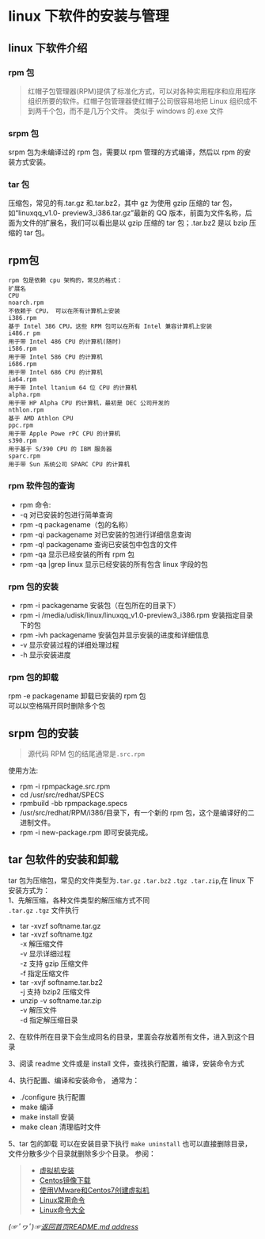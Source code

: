 # linux 下软件的安装与管理

## linux 下软件介绍
### rpm 包
> 红帽子包管理器(RPM)提供了标准化方式，可以对各种实用程序和应用程序组织所要的软件。红帽子包管理器使红帽子公司很容易地把 Linux 组织成不到两千个包，而不是几万个文件。 类似于 windows 的.exe 文件

### srpm 包
srpm 包为未编译过的 rpm 包，需要以 rpm 管理的方式编译，然后以 rpm 的安装方式安装。

### tar 包
压缩包，常见的有.tar.gz 和.tar.bz2，其中 gz 为使用 gzip 压缩的 tar 包，如“linuxqq_v1.0-
preview3_i386.tar.gz”最新的 QQ 版本，前面为文件名称，后面为文件的扩展名，我们可以看出是以
gzip 压缩的 tar 包；.tar.bz2 是以 bzip 压缩的 tar 包。

## rpm包

```text
rpm 包是依赖 cpu 架构的，常见的格式：  
扩展名  
CPU  
noarch.rpm  
不依赖于 CPU， 可以在所有计算机上安装  
i386.rpm  
基于 Intel 386 CPU，这些 RPM 包可以在所有 Intel 兼容计算机上安装    
i486.r pm  
用于带 Intel 486 CPU 的计算机(随时)  
i586.rpm  
用于带 Intel 586 CPU 的计算机  
i686.rpm  
用于带 Intel 686 CPU 的计算机  
ia64.rpm  
用于带 Intel ltanium 64 位 CPU 的计算机  
alpha.rpm  
用于带 HP Alpha CPU 的计算机，最初是 DEC 公司开发的  
nthlon.rpm  
基于 AMD Athlon CPU  
ppc.rpm  
用于带 Apple Powe rPC CPU 的计算机  
s390.rpm  
用于基于 S/390 CPU 的 IBM 服务器  
sparc.rpm  
用于带 Sun 系统公司 SPARC CPU 的计算机  
```

### rpm 软件包的查询

* rpm 命令:
* -q 对已安装的包进行简单查询
* rpm -q packagename（包的名称）
* rpm -qi packagename 对已安装的包进行详细信息查询
* rpm -ql packagename 查询已安装包中包含的文件
* rpm -qa 显示已经安装的所有 rpm 包
* rpm -qa |grep linux 显示已经安装的所有包含 linux 字段的包

### rpm 包的安装
* rpm -i packagename 安装包（在包所在的目录下）
* rpm -i /media/udisk/linux/linuxqq_v1.0-preview3_i386.rpm 安装指定目录下的包
* rpm -ivh packagename 安装包并显示安装的进度和详细信息
* -v 显示安装过程的详细处理过程
* -h 显示安装进度

### rpm 包的卸载
rpm -e packagename 卸载已安装的 rpm 包  
可以以空格隔开同时删除多个包

## srpm 包的安装
> 源代码 RPM 包的结尾通常是`.src.rpm`

使用方法:  
* rpm -i rpmpackage.src.rpm  
* cd /usr/src/redhat/SPECS  
* rpmbuild -bb rpmpackage.specs  
* /usr/src/redhat/RPM/i386/目录下，有一个新的 rpm 包，这个是编译好的二进制文件。  
* rpm -i new-package.rpm 即可安装完成。  

## tar 包软件的安装和卸载
tar 包为压缩包，常见的文件类型为`.tar.gz` `.tar.bz2` `.tgz .tar.zip`,在 linux 下安装方式为：   
1、先解压缩，各种文件类型的解压缩方式不同  
`.tar.gz` `.tgz` 文件执行 
* tar -xvzf softname.tar.gz
* tar -xvzf softname.tgz  
-x 解压缩文件  
-v 显示详细过程  
-z 支持 gzip 压缩文件  
-f 指定压缩文件  
* tar -xvjf softname.tar.bz2  
-j 支持 bzip2 压缩文件  
* unzip -v softname.tar.zip  
-v 解压文件  
-d 指定解压缩目录
  
2、在软件所在目录下会生成同名的目录，里面会存放着所有文件，进入到这个目录  

3、阅读 readme 文件或是 install 文件，查找执行配置，编译，安装命令方式

4、执行配置、编译和安装命令， 通常为：
* ./configure 执行配置
* make 编译
* make install 安装
* make clean 清理临时文件

5、tar 包的卸载
可以在安装目录下执行 `make uninstall` 也可以直接删除目录，文件分散多少个目录就删除多少个目录。
参阅：
> * [虚拟机安装](https://github.com/fredomli/java-standard/blob/main/docs/vm/虚拟机安装.md)
> * [Centos镜像下载](https://github.com/fredomli/java-standard/blob/main/docs/vm/Centos系统镜像下载.md)
> * [使用VMware和Centos7创建虚拟机](https://github.com/fredomli/java-standard/blob/main/docs/vm/使用VMware和Centos7创建虚拟机.md)
> * [Linux常用命令](https://github.com/fredomli/java-standard/blob/main/docs/linux/command/Linux常用命令.md)
> * [Linux命令大全](https://fredomli-oss.oss-cn-chengdu.aliyuncs.com/picture/Linux%E5%91%BD%E4%BB%A4%E5%A4%A7%E5%85%A8.pdf)


*(☞ﾟヮﾟ)☞[返回首页README.md address](https://github.com/fredomli/java-standard)*
